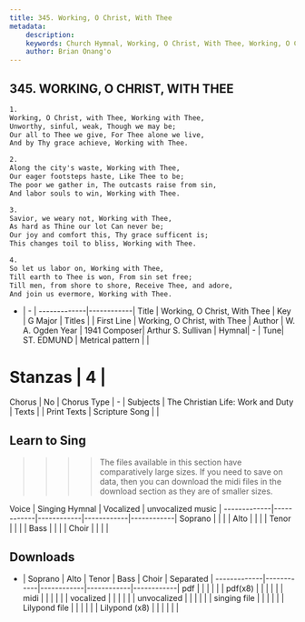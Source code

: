 ```yaml
---
title: 345. Working, O Christ, With Thee
metadata:
    description: 
    keywords: Church Hymnal, Working, O Christ, With Thee, Working, O Christ, with Thee, 
    author: Brian Onang'o
---
```



## 345. WORKING, O CHRIST, WITH THEE

```txt
1.
Working, O Christ, with Thee, Working with Thee,
Unworthy, sinful, weak, Though we may be;
Our all to Thee we give, For Thee alone we live,
And by Thy grace achieve, Working with Thee.

2.
Along the city's waste, Working with Thee,
Our eager footsteps haste, Like Thee to be;
The poor we gather in, The outcasts raise from sin,
And labor souls to win, Working with Thee.

3.
Savior, we weary not, Working with Thee,
As hard as Thine our lot Can never be;
Our joy and comfort this, Thy grace sufficent is;
This changes toil to bliss, Working with Thee.

4.
So let us labor on, Working with Thee,
Till earth to Thee is won, From sin set free;
Till men, from shore to shore, Receive Thee, and adore,
And join us evermore, Working with Thee.
```

- |   -  |
-------------|------------|
Title | Working, O Christ, With Thee |
Key | G Major |
Titles |  |
First Line | Working, O Christ, with Thee |
Author | W. A. Ogden
Year | 1941
Composer| Arthur S. Sullivan |
Hymnal|  - |
Tune| ST. EDMUND |
Metrical pattern | |
# Stanzas | 4 |
Chorus | No |
Chorus Type | - |
Subjects | The Christian Life: Work and Duty |
Texts |  |
Print Texts | 
Scripture Song |  |
  
## Learn to Sing

>>>> The files available in this section have comparatively large sizes. If you need to save on data, then you can download the midi files in the download section as they are of smaller sizes.

Voice |  Singing Hymnal | Vocalized | unvocalized music |
-------------|------------|------------|------------|------------|
Soprano | | | |
Alto | | | |
Tenor | | | |
Bass | | | |
Choir | | | |

## Downloads

- |  Soprano | Alto | Tenor | Bass | Choir | Separated |
-------------|------------|------------|------------|------------|
pdf | | | | | |
pdf(x8) | | | | | |
midi | | | | | |
vocalized | | | | | |
unvocalized | | | | | |
singing file | | | | | |
Lilypond file | | | | | |
Lilypond (x8) | | | | | |
  